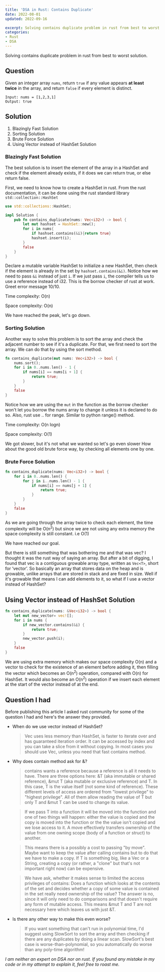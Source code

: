```yaml
---
title: 'DSA in Rust: Contains Duplicate'
date: 2022-08-01
updated: 2022-09-16

excerpt: Solving contains duplicate problem in rust from best to worst solution.
categories:
- Rust
- DSA
---
```

Solving contains duplicate problem in rust from best to worst solution.

## Question

Given an integer array `nums`, return `true` if any value appears **at least twice** in the array, and return `false` if every element is distinct.

```
Input: nums = [1,2,3,1]
Output: true
```

## Solution

1. Blazingly Fast Solution
2. Sorting Solution 
3. Brute Force Solution
4. Using Vector instead of HashSet Solution

### Blazingly Fast Solution
The best solution is to insert the element of the array in a HashSet and check if the element already exists, if it does we can return true, or else return false.

First, we need to know how to create a HashSet in rust. From the rust documentation, it can be done using the rust standard library `std::collection::HashSet`

```rust
use std::collections::HashSet;

impl Solution {
    pub fn contains_duplicate(nums: Vec<i32>) -> bool {
        let mut hashset = HashSet::new();
        for i in nums{
            if hashset.contains(&i){return true}
            hashset.insert(i);
        }
        false
    }
}
```

Declare a mutable variable HashSet to initialize a new HashSet, then check if the element is already in the set by `hashset.contains(&i)`. Notice how we need to pass `&i` instead of just `i`. If we just pass `i`, the compiler tells us to use a reference instead of i32. This is the borrow checker of rust at work. Greet error message 10/10.

Time complexity: O(n)

Space complexity: O(n)

We have reached the peak, let's go down.

### Sorting Solution
Another way to solve this problem is to sort the array and check the adjacent number to see if it's a duplicate. For that, we first need to sort the array. We can do that by using the sort method. 

```rust
fn contains_duplicate(mut nums: Vec<i32>) -> bool {
    nums.sort();
    for i in 0..nums.len() - 1 {
        if nums[i] == nums[i + 1] {
            return true;
        }
    }
    false
}
```
Notice how we are using the `mut` in the function as the borrow checker won't let you borrow the nums array to change it unless it is declared to do so. Also, rust use .. for range. Similar to python range() method.


Time complexity: O(n logn)

Space complexity: O(1)

We got slower, but it's not what we wanted so let's go even slower How about the good old brute force way, by checking all elements one by one.

### Brute Force Solution

```rust
fn contains_duplicate(nums: Vec<i32>) -> bool {
    for i in 0..nums.len() {
        for j in i..nums.len() - 1 {
            if nums[i] == nums[j + 1] {
                return true;
            }
        }
    }
    false
}
```

As we are going through the array twice to check each element, the time complexity will be O(n<sup>2</sup>) but since we are not using any extra memory the space complexity is still constant. i.e O(1)

We have reached our goal.

But there is still something that was bothering me and that was vec? I thought it was the rust way of saying an array. But after a bit of digging, I found that vec is a contiguous growable array type, written as `Vec<T>`, short for ‘vector’. So basically an array that stores data on the heap and is growable, unlike arrays that are stored in stack and are fixed in size. Well if it's growable that means I can add elements to it, so what if I use a vector instead of HashSet?

## Using Vector instead of HashSet Solution

```rust
fn contains_duplicate(nums: &Vec<i32>) -> bool {
    let mut new_vector= vec![];
    for i in nums {
        if new_vector.contains(&i) {
            return true;
        }
        new_vector.push(i);
    }
    false
}
```

 We are using extra memory which makes our space complexity O(n) and a vector to check for the existence of an element before adding it, then filling the vector which becomes an O(n<sup>2</sup>) operation, compared with O(n) for HashSet. It would also become an O(n<sup>2</sup>) operation if we insert each element at the start of the vector instead of at the end.



## Question I had

Before publishing this article I asked rust community for some of the question I had and here's the answer they provided.
- When do we use vector instead of HashSet?
  
  >Vec uses less memory than HashSet, is faster to iterate over and has guaranteed iteration order. It can be accessed by index and you can take a slice from it without copying. In most cases you should use Vec, unless you need that fast contains method.
  
- Why does contain method ask for &?
  
    >contains wants a reference because a reference is all it needs to have. There are three options here: &T (aka immutable or shared reference), &mut T (aka mutable or exclusive reference) and T. In this case, T is the value itself (not some kind of reference). These different levels of access are ordered from "lowest privilege" to "highest privilege". All of them allow reading the value of T but only T and &mut T can be used to change its value.

    >If we pass T into a function it will be moved into the function and one of two things will happen: either the value is copied and the copy is moved into the function or the the value isn't copied and we lose access to it. A move effectively transfers ownership of the value from one owning scope (body of a function or struct) to another.

    >This means there is a possibly a cost to passing "by move". Maybe want to keep the value after calling contains but to do that we have to make a copy. If T is something big, like a Vec or a String, creating a copy (or rather, a "clone" but that's not important right now) can be expensive.

    >We have ask, whether it makes sense to limited the access privileges of contains: Does a function which looks at the contents of the set and decides whether a copy of some value is contained in the set really need ownership of the value? The answer is no, since it will only need to do comparisons and that doesn't require any form of mutable access. This means &mut T and T are not necessary here which leaves us with just &T.

- Is there any other way to make this even worse?

    >If you want something that can't run in polynomial time, I'd suggest using SlowSort to sort the array and then checking if there are any duplicates by doing a linear scan. SlowSort's best case is worse-than-polynomial, so you automatically do worse than any poly-time algorithm!

*I am neither an expert on DSA nor on rust. If you found any mistake in my code or in my attempt to explain it, feel free to roast me.*